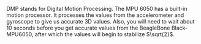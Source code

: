 DMP stands for Digital Motion Processing. The MPU 6050 has a built-in motion processor. It processes the values from the accelerometer and gyroscope to give us accurate 3D values. Also, you will need to wait about 10 seconds before you get accurate values from the BeagleBone Black-MPU6050, after which the values will begin to stabilize
 $\sqrt{2}$.
